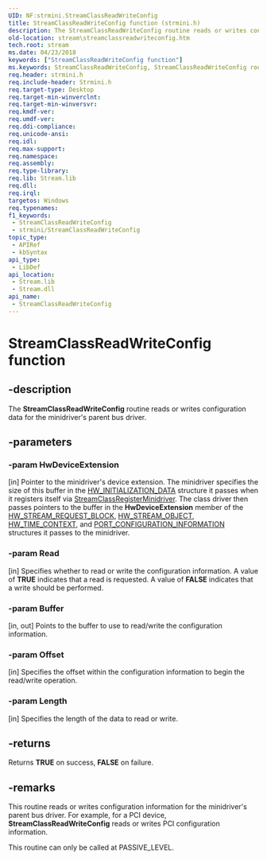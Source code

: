 ```yaml
---
UID: NF:strmini.StreamClassReadWriteConfig
title: StreamClassReadWriteConfig function (strmini.h)
description: The StreamClassReadWriteConfig routine reads or writes configuration data for the minidriver's parent bus driver.
old-location: stream\streamclassreadwriteconfig.htm
tech.root: stream
ms.date: 04/23/2018
keywords: ["StreamClassReadWriteConfig function"]
ms.keywords: StreamClassReadWriteConfig, StreamClassReadWriteConfig routine [Streaming Media Devices], strclass-routines_5bfa9287-1b6a-40d8-abdc-637fe88e6372.xml, stream.streamclassreadwriteconfig, strmini/StreamClassReadWriteConfig
req.header: strmini.h
req.include-header: Strmini.h
req.target-type: Desktop
req.target-min-winverclnt: 
req.target-min-winversvr: 
req.kmdf-ver: 
req.umdf-ver: 
req.ddi-compliance: 
req.unicode-ansi: 
req.idl: 
req.max-support: 
req.namespace: 
req.assembly: 
req.type-library: 
req.lib: Stream.lib
req.dll: 
req.irql: 
targetos: Windows
req.typenames: 
f1_keywords:
 - StreamClassReadWriteConfig
 - strmini/StreamClassReadWriteConfig
topic_type:
 - APIRef
 - kbSyntax
api_type:
 - LibDef
api_location:
 - Stream.lib
 - Stream.dll
api_name:
 - StreamClassReadWriteConfig
---
```


# StreamClassReadWriteConfig function


## -description

The <b>StreamClassReadWriteConfig</b> routine reads or writes configuration data for the minidriver's parent bus driver.

## -parameters

### -param HwDeviceExtension 

[in]
Pointer to the minidriver's device extension. The minidriver specifies the size of this buffer in the <a href="/windows-hardware/drivers/ddi/strmini/ns-strmini-_hw_initialization_data">HW_INITIALIZATION_DATA</a> structure it passes when it registers itself via <a href="/windows-hardware/drivers/ddi/strmini/nf-strmini-streamclassregisteradapter">StreamClassRegisterMinidriver</a>. The class driver then passes pointers to the buffer in the <b>HwDeviceExtension</b> member of the <a href="/windows-hardware/drivers/ddi/strmini/ns-strmini-_hw_stream_request_block">HW_STREAM_REQUEST_BLOCK</a>, <a href="/windows-hardware/drivers/ddi/strmini/ns-strmini-_hw_stream_object">HW_STREAM_OBJECT</a>, <a href="/windows-hardware/drivers/ddi/strmini/ns-strmini-_hw_time_context">HW_TIME_CONTEXT</a>, and <a href="/windows-hardware/drivers/ddi/strmini/ns-strmini-_port_configuration_information">PORT_CONFIGURATION_INFORMATION</a> structures it passes to the minidriver.

### -param Read 

[in]
Specifies whether to read or write the configuration information. A value of <b>TRUE</b> indicates that a read is requested. A value of <b>FALSE</b> indicates that a write should be performed.

### -param Buffer 

[in, out]
Points to the buffer to use to read/write the configuration information.

### -param Offset 

[in]
Specifies the offset within the configuration information to begin the read/write operation.

### -param Length 

[in]
Specifies the length of the data to read or write.

## -returns

Returns <b>TRUE</b> on success, <b>FALSE</b> on failure.

## -remarks

This routine reads or writes configuration information for the minidriver's parent bus driver. For example, for a PCI device, <b>StreamClassReadWriteConfig</b> reads or writes PCI configuration information.

This routine can only be called at PASSIVE_LEVEL.

